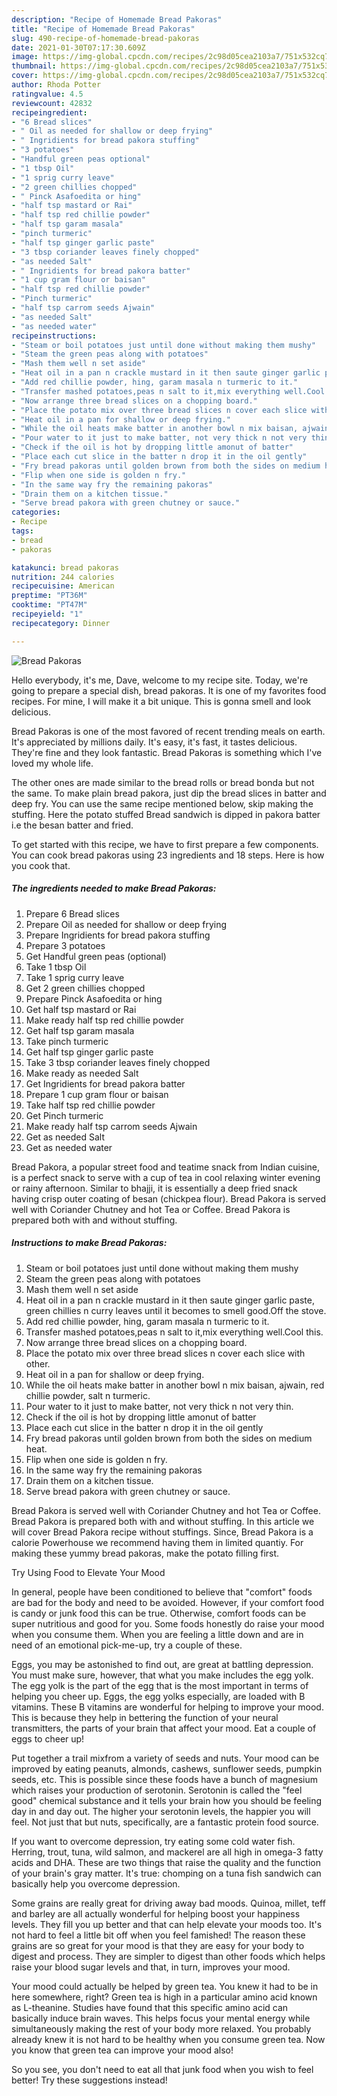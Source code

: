 ```yaml
---
description: "Recipe of Homemade Bread Pakoras"
title: "Recipe of Homemade Bread Pakoras"
slug: 490-recipe-of-homemade-bread-pakoras
date: 2021-01-30T07:17:30.609Z
image: https://img-global.cpcdn.com/recipes/2c98d05cea2103a7/751x532cq70/bread-pakoras-recipe-main-photo.jpg
thumbnail: https://img-global.cpcdn.com/recipes/2c98d05cea2103a7/751x532cq70/bread-pakoras-recipe-main-photo.jpg
cover: https://img-global.cpcdn.com/recipes/2c98d05cea2103a7/751x532cq70/bread-pakoras-recipe-main-photo.jpg
author: Rhoda Potter
ratingvalue: 4.5
reviewcount: 42832
recipeingredient:
- "6 Bread slices"
- " Oil as needed for shallow or deep frying"
- " Ingridients for bread pakora stuffing"
- "3 potatoes"
- "Handful green peas optional"
- "1 tbsp Oil"
- "1 sprig curry leave"
- "2 green chillies chopped"
- " Pinck Asafoedita or hing"
- "half tsp mastard or Rai"
- "half tsp red chillie powder"
- "half tsp garam masala"
- "pinch turmeric"
- "half tsp ginger garlic paste"
- "3 tbsp coriander leaves finely chopped"
- "as needed Salt"
- " Ingridients for bread pakora batter"
- "1 cup gram flour or baisan"
- "half tsp red chillie powder"
- "Pinch turmeric"
- "half tsp carrom seeds Ajwain"
- "as needed Salt"
- "as needed water"
recipeinstructions:
- "Steam or boil potatoes just until done without making them mushy"
- "Steam the green peas along with potatoes"
- "Mash them well n set aside"
- "Heat oil in a pan n crackle mustard in it then saute ginger garlic paste, green chillies n curry leaves until it becomes to smell good.Off the stove."
- "Add red chillie powder, hing, garam masala n turmeric to it."
- "Transfer mashed potatoes,peas n salt to it,mix everything well.Cool this."
- "Now arrange three bread slices on a chopping board."
- "Place the potato mix over three bread slices n cover each slice with other."
- "Heat oil in a pan for shallow or deep frying."
- "While the oil heats make batter in another bowl n mix baisan, ajwain, red chillie powder, salt n turmeric."
- "Pour water to it just to make batter, not very thick n not very thin."
- "Check if the oil is hot by dropping little amonut of batter"
- "Place each cut slice in the batter n drop it in the oil gently"
- "Fry bread pakoras until golden brown from both the sides on medium heat."
- "Flip when one side is golden n fry."
- "In the same way fry the remaining pakoras"
- "Drain them on a kitchen tissue."
- "Serve bread pakora with green chutney or sauce."
categories:
- Recipe
tags:
- bread
- pakoras

katakunci: bread pakoras 
nutrition: 244 calories
recipecuisine: American
preptime: "PT36M"
cooktime: "PT47M"
recipeyield: "1"
recipecategory: Dinner

---
```



![Bread Pakoras](https://img-global.cpcdn.com/recipes/2c98d05cea2103a7/751x532cq70/bread-pakoras-recipe-main-photo.jpg)

Hello everybody, it's me, Dave, welcome to my recipe site. Today, we're going to prepare a special dish, bread pakoras. It is one of my favorites food recipes. For mine, I will make it a bit unique. This is gonna smell and look delicious.

Bread Pakoras is one of the most favored of recent trending meals on earth. It's appreciated by millions daily. It's easy, it's fast, it tastes delicious. They're fine and they look fantastic. Bread Pakoras is something which I've loved my whole life.

The other ones are made similar to the bread rolls or bread bonda but not the same. To make plain bread pakora, just dip the bread slices in batter and deep fry. You can use the same recipe mentioned below, skip making the stuffing. Here the potato stuffed Bread sandwich is dipped in pakora batter i.e the besan batter and fried.


To get started with this recipe, we have to first prepare a few components. You can cook bread pakoras using 23 ingredients and 18 steps. Here is how you cook that.

<!--inarticleads1-->

##### The ingredients needed to make Bread Pakoras:

1. Prepare 6 Bread slices
1. Prepare  Oil as needed for shallow or deep frying
1. Prepare  Ingridients for bread pakora stuffing
1. Prepare 3 potatoes
1. Get Handful green peas (optional)
1. Take 1 tbsp Oil
1. Take 1 sprig curry leave
1. Get 2 green chillies chopped
1. Prepare  Pinck Asafoedita or hing
1. Get half tsp mastard or Rai
1. Make ready half tsp red chillie powder
1. Get half tsp garam masala
1. Take pinch turmeric
1. Get half tsp ginger garlic paste
1. Take 3 tbsp coriander leaves finely chopped
1. Make ready as needed Salt
1. Get  Ingridients for bread pakora batter
1. Prepare 1 cup gram flour or baisan
1. Take half tsp red chillie powder
1. Get Pinch turmeric
1. Make ready half tsp carrom seeds Ajwain
1. Get as needed Salt
1. Get as needed water


Bread Pakora, a popular street food and teatime snack from Indian cuisine, is a perfect snack to serve with a cup of tea in cool relaxing winter evening or rainy afternoon. Similar to bhajji, it is essentially a deep fried snack having crisp outer coating of besan (chickpea flour). Bread Pakora is served well with Coriander Chutney and hot Tea or Coffee. Bread Pakora is prepared both with and without stuffing. 

<!--inarticleads2-->

##### Instructions to make Bread Pakoras:

1. Steam or boil potatoes just until done without making them mushy
1. Steam the green peas along with potatoes
1. Mash them well n set aside
1. Heat oil in a pan n crackle mustard in it then saute ginger garlic paste, green chillies n curry leaves until it becomes to smell good.Off the stove.
1. Add red chillie powder, hing, garam masala n turmeric to it.
1. Transfer mashed potatoes,peas n salt to it,mix everything well.Cool this.
1. Now arrange three bread slices on a chopping board.
1. Place the potato mix over three bread slices n cover each slice with other.
1. Heat oil in a pan for shallow or deep frying.
1. While the oil heats make batter in another bowl n mix baisan, ajwain, red chillie powder, salt n turmeric.
1. Pour water to it just to make batter, not very thick n not very thin.
1. Check if the oil is hot by dropping little amonut of batter
1. Place each cut slice in the batter n drop it in the oil gently
1. Fry bread pakoras until golden brown from both the sides on medium heat.
1. Flip when one side is golden n fry.
1. In the same way fry the remaining pakoras
1. Drain them on a kitchen tissue.
1. Serve bread pakora with green chutney or sauce.


Bread Pakora is served well with Coriander Chutney and hot Tea or Coffee. Bread Pakora is prepared both with and without stuffing. In this article we will cover Bread Pakora recipe without stuffings. Since, Bread Pakora is a calorie Powerhouse we recommend having them in limited quantiy. For making these yummy bread pakoras, make the potato filling first. 

Try Using Food to Elevate Your Mood


In general, people have been conditioned to believe that "comfort" foods are bad for the body and need to be avoided. However, if your comfort food is candy or junk food this can be true. Otherwise, comfort foods can be super nutritious and good for you. Some foods honestly do raise your mood when you consume them. When you are feeling a little down and are in need of an emotional pick-me-up, try a couple of these.

Eggs, you may be astonished to find out, are great at battling depression. You must make sure, however, that what you make includes the egg yolk. The egg yolk is the part of the egg that is the most important in terms of helping you cheer up. Eggs, the egg yolks especially, are loaded with B vitamins. These B vitamins are wonderful for helping to improve your mood. This is because they help in bettering the function of your neural transmitters, the parts of your brain that affect your mood. Eat a couple of eggs to cheer up!

Put together a trail mixfrom a variety of seeds and nuts. Your mood can be improved by eating peanuts, almonds, cashews, sunflower seeds, pumpkin seeds, etc. This is possible since these foods have a bunch of magnesium which raises your production of serotonin. Serotonin is called the "feel good" chemical substance and it tells your brain how you should be feeling day in and day out. The higher your serotonin levels, the happier you will feel. Not just that but nuts, specifically, are a fantastic protein food source.

If you want to overcome depression, try eating some cold water fish. Herring, trout, tuna, wild salmon, and mackerel are all high in omega-3 fatty acids and DHA. These are two things that raise the quality and the function of your brain's gray matter. It's true: chomping on a tuna fish sandwich can basically help you overcome depression. 

Some grains are really great for driving away bad moods. Quinoa, millet, teff and barley are all actually wonderful for helping boost your happiness levels. They fill you up better and that can help elevate your moods too. It's not hard to feel a little bit off when you feel famished! The reason these grains are so great for your mood is that they are easy for your body to digest and process. They are simpler to digest than other foods which helps raise your blood sugar levels and that, in turn, improves your mood.

Your mood could actually be helped by green tea. You knew it had to be in here somewhere, right? Green tea is high in a particular amino acid known as L-theanine. Studies have found that this specific amino acid can basically induce brain waves. This helps focus your mental energy while simultaneously making the rest of your body more relaxed. You probably already knew it is not hard to be healthy when you consume green tea. Now you know that green tea can improve your mood also!

So you see, you don't need to eat all that junk food when you wish to feel better! Try  these suggestions  instead!

